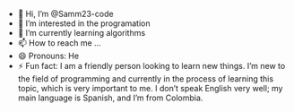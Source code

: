 - 👋 Hi, I’m @Samm23-code
- 👀 I’m interested in the programation
- 🌱 I’m currently learning algorithms
- 📫 How to reach me ...
- 😄 Pronouns: He
- ⚡ Fun fact: I am a friendly person looking to learn new things. I’m new to the field of programming and currently in the process of learning this topic, which is very important to me. I don’t speak English very well; my main language is Spanish, and I’m from Colombia. 

<!---
Samm23-code/Samm23-code is a ✨ special ✨ repository because its `README.md` (this file) appears on your GitHub profile.
You can click the Preview link to take a look at your changes.
--->
